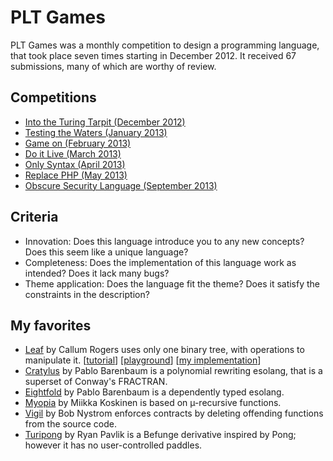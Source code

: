 # PLT Games

PLT Games was a monthly competition to design a programming language, that
took place seven times starting in December 2012. It received 67 submissions,
many of which are worthy of review.

## Competitions

- [Into the Turing Tarpit (December 2012)](turing_tarpit.md)
- [Testing the Waters (January 2013)](testing.md)
- [Game on (February 2013)](game.md)
- [Do it Live (March 2013)](live.md)
- [Only Syntax (April 2013)](syntax.md)
- [Replace PHP (May 2013)](php.md)
- [Obscure Security Language (September 2013)](security.md)

## Criteria

- Innovation: Does this language introduce you to any new concepts? Does this
  seem like a unique language?
- Completeness: Does the implementation of this language work as intended? Does
  it lack many bugs?
- Theme application: Does the language fit the theme? Does it satisfy the
  constraints in the description?

## My favorites

- [Leaf](https://github.com/CRogers/leaf) by Callum Rogers uses only one binary
  tree, with operations to manipulate it.
  [[tutorial](https://crogers.github.io/leaf/tutorial.html)]
  [[playground](https://crogers.github.io/leaf/default.htm)]
  [[my implementation](https://github.com/thaliaarchi/leafy)]
- [Cratylus](https://github.com/thaliaarchi/foones-cratylus) by Pablo Barenbaum
  is a polynomial rewriting esolang, that is a superset of Conway's FRACTRAN.
- [Eightfold](https://github.com/thaliaarchi/foones-eightfold) by Pablo
  Barenbaum is a dependently typed esolang.
- [Myopia](https://github.com/miikka/myopia) by Miikka Koskinen is based on
  µ-recursive functions.
- [Vigil](https://github.com/munificent/vigil) by Bob Nystrom enforces
  contracts by deleting offending functions from the source code.
- [Turipong](https://github.com/rpav/turipong) by Ryan Pavlik is a Befunge
  derivative inspired by Pong; however it has no user-controlled paddles.
